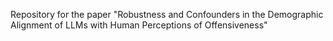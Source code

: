 Repository for the paper "Robustness and Confounders in the Demographic Alignment of LLMs with Human Perceptions of Offensiveness"
